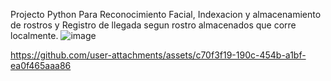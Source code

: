Projecto Python Para Reconocimiento Facial, Indexacion y almacenamiento de rostros y Registro de llegada segun rostro almacenados que corre localmente.
![image](https://github.com/user-attachments/assets/ca8f74ae-5463-4803-aabe-86260d2e4c1a)


https://github.com/user-attachments/assets/c70f3f19-190c-454b-a1bf-ea0f465aaa86


